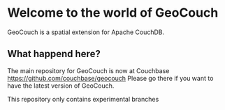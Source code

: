 Welcome to the world of GeoCouch
================================

GeoCouch is a spatial extension for Apache CouchDB.

What happend here?
------------------

The main repository for GeoCouch is now at Couchbase https://github.com/couchbase/geocouch
Please go there if you want to have the latest version of GeoCouch.

This repository only contains experimental branches
